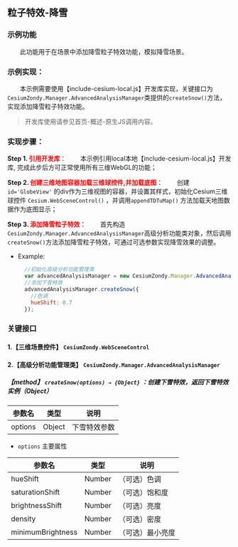 ## 粒子特效-降雪

### 示例功能

&ensp;&ensp;&ensp;&ensp;此功能用于在场景中添加降雪粒子特效功能，模拟降雪场景。

### 示例实现：

&ensp;&ensp;&ensp;&ensp;本示例需要使用【include-cesium-local.js】开发库实现，关键接口为`CesiumZondy.Manager.AdvancedAnalysisManager`类提供的`createSnow()`方法，实现添加降雪粒子特效功能。

>开发库使用请参见首页-概述-原生JS调用内容。

### 实现步骤：

**Step 1. <font color=red>引用开发库</font>**：
&ensp;&ensp;&ensp;&ensp;本示例引用local本地【include-cesium-local.js】开发库, 完成此步后方可正常使用所有三维WebGL的功能；

**Step 2. <font color=red>创建三维地图容器加载三维球控件,并加载底图</font>**：
&ensp;&ensp;&ensp;&ensp;创建 `id='GlobeView'` 的div作为三维视图的容器，并设置其样式，初始化Cesium三维球控件 `Cesium.WebSceneControl()` ，并调用`appendTDTuMap()` 方法加载天地图数据作为底图显示；

**Step 3. <font color=red>添加降雪粒子特效</font>**：
&ensp;&ensp;&ensp;&ensp;首先构造`CesiumZondy.Manager.AdvancedAnalysisManager`高级分析功能类对象，然后调用`createSnow()`方法添加降雪粒子特效，可通过可选参数实现降雪效果的调整。

* Example:
  ``` Javascript
    //初始化高级分析功能管理类
    var advancedAnalysisManager = new CesiumZondy.Manager.AdvancedAnalysisManager({ viewer: webGlobe.viewer });
    //添加下雪特效
    advancedAnalysisManager.createSnow({
      //色调
      hueShift: 0.7
    });
  ```


### 关键接口

#### 1.【三维场景控件】 `CesiumZondy.WebSceneControl` 

#### 2.【高级分析功能管理类】 `CesiumZondy.Manager.AdvancedAnalysisManager`

##### 【method】 `createSnow(options) → {Object}` ：创建下雪特效，返回下雪特效实例（Object）

|参数名|类型|说明|
|-|-|-|
|options|Object|下雪特效参数|

* `options` 主要属性

|参数名|类型|说明|
|-|-|-|
|hueShift|Number|（可选）色调|
|saturationShift|Number|（可选）饱和度|
|brightnessShift|Number|（可选）亮度|
|density|Number|（可选）密度|
|minimumBrightness|Number|（可选）最小亮度|